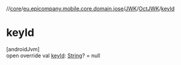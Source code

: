 //[core](../../../../index.md)/[eu.epicompany.mobile.core.domain.jose](../../index.md)/[JWK](../index.md)/[OctJWK](index.md)/[keyId](key-id.md)

# keyId

[androidJvm]\
open override val [keyId](key-id.md): [String](https://kotlinlang.org/api/latest/jvm/stdlib/kotlin/-string/index.html)? = null
